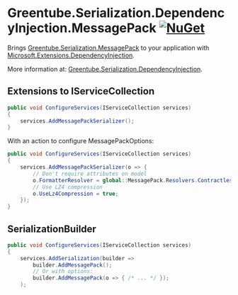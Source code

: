 # Greentube.Serialization.DependencyInjection.MessagePack [![NuGet](https://img.shields.io/nuget/v/Greentube.Serialization.DependencyInjection.MessagePack.svg)](https://www.nuget.org/packages/Greentube.Serialization.DependencyInjection,MessagePack/)

Brings [Greentube.Serialization.MessagePack](https://github.com/Greentube/serialization/tree/master/src/Greentube.Serialization.MessagePack) to your application with [Microsoft.Extensions.DependencyInjection](https://github.com/aspnet/DependencyInjection).

More information at: [Greentube.Serialization.DependencyInjection](https://github.com/Greentube/serialization/tree/master/src/Greentube.Serialization.DependencyInjection).

## Extensions to IServiceCollection

```csharp
public void ConfigureServices(IServiceCollection services)
{
    services.AddMessagePackSerializer();
}
```

With an action to configure MessagePackOptions:
```csharp
public void ConfigureServices(IServiceCollection services)
{
    services.AddMessagePackSerializer(o => {
        // Don't require attributes on model
        o.FormatterResolver = global::MessagePack.Resolvers.ContractlessStandardResolver.Instance;
        // Use LZ4 compression
        o.UseLz4Compression = true;
    });
}
```

## SerializationBuilder

```csharp
public void ConfigureServices(IServiceCollection services)
{
    services.AddSerialization(builder =>
        builder.AddMessagePack();
        // Or with options:
        builder.AddMessagePack(o => { /* ... */ });
    );
```
